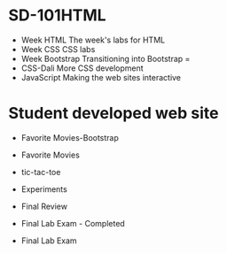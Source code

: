 # SD-101HTML
* Week HTML
The week's labs for HTML
* Week CSS
CSS labs
* Week Bootstrap
Transitioning into Bootstrap =
* CSS-Dali
More CSS development
* JavaScript
Making the web sites interactive

# Student developed web site
* Favorite Movies-Bootstrap
* Favorite Movies
* tic-tac-toe

* Experiments

* Final Review
* Final Lab Exam - Completed
* Final Lab Exam
